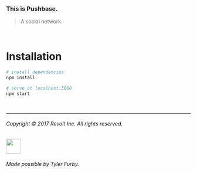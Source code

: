 ### This is Pushbase.
> A social network.

<br/>

# Installation
``` bash
# install dependencies
npm install

# serve at localhost:3000
npm start
```

<br/>

---

###### Copyright © 2017 Revolt Inc. All rights reserved.

<img src="https://www.dropbox.com/s/40a3rzhaou01vqd/mocha.png?raw=1" height="40px">    

###### Made possible by Tyler Furby.
